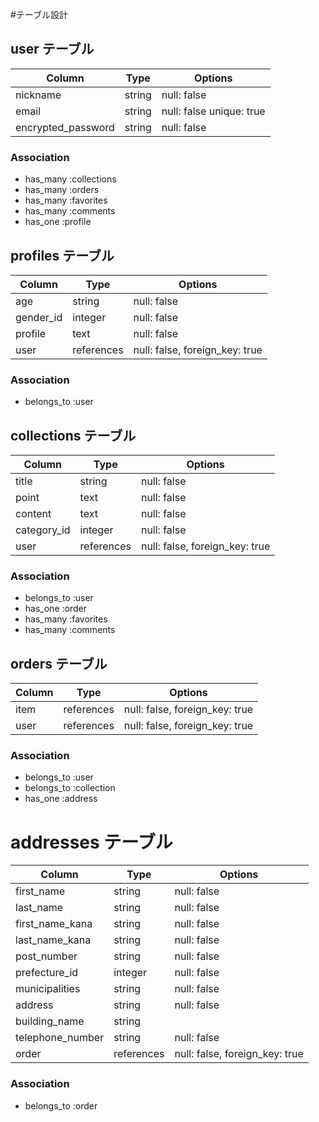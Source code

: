 #テーブル設計

## user テーブル

| Column             | Type   | Options                  |
| ------------------ | ------ | -----------------------  |
| nickname           | string | null: false              |
| email              | string | null: false unique: true |
| encrypted_password | string | null: false              |


### Association

- has_many   :collections
- has_many   :orders
- has_many   :favorites
- has_many   :comments
- has_one    :profile


## profiles テーブル

| Column             | Type       | Options                        |
| ------------------ | ---------- | ------------------------------ |
| age                | string     | null: false                    |
| gender_id          | integer    | null: false                    |
| profile            | text       | null: false                    |
| user               | references | null: false, foreign_key: true |


### Association

- belongs_to :user


## collections テーブル

| Column               | Type       | Options                        |
| -------------------- | ---------- | ------------------------------ |
| title                | string     | null: false                    |
| point                | text       | null: false                    |
| content              | text       | null: false                    |
| category_id          | integer    | null: false                    |
| user                 | references | null: false, foreign_key: true |


### Association

- belongs_to :user
- has_one    :order
- has_many   :favorites
- has_many   :comments


## orders テーブル

| Column             | Type       | Options                        |
| ------------------ | ---------- | ------------------------------ |
| item               | references | null: false, foreign_key: true |
| user               | references | null: false, foreign_key: true |


### Association

- belongs_to :user
- belongs_to :collection
- has_one    :address


# addresses テーブル

| Column             | Type       | Options                        |
| ------------------ | ---------- | ------------------------------ |
| first_name         | string     | null: false                    | 
| last_name          | string     | null: false                    |
| first_name_kana    | string     | null: false                    |
| last_name_kana     | string     | null: false                    | 
| post_number        | string     | null: false                    |
| prefecture_id      | integer    | null: false                    |
| municipalities     | string     | null: false                    |
| address            | string     | null: false                    |
| building_name      | string     |                                |
| telephone_number   | string     | null: false                    |
| order              | references | null: false, foreign_key: true |

### Association

- belongs_to  :order